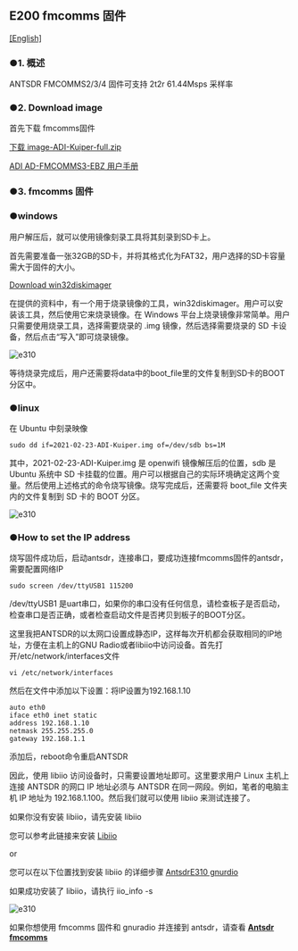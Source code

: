 ## E200 fmcomms 固件

[[English]](../../../../device_and_usage_manual/ANTSDR_E_Series_Module/ANTSDR_E310_Reference_Manual/AntsdrE310_fmcomms.html)

### ●1. 概述

ANTSDR FMCOMMS2/3/4 固件可支持 2t2r 61.44Msps 采样率

### ●2. Download image 

首先下载 fmcomms固件

[下载 image-ADI-Kuiper-full.zip](https://wiki.analog.com/resources/tools-software/linux-software/adi-kuiper_images/release_notes)

[ADI AD-FMCOMMS3-EBZ 用户手册](https://wiki.analog.com/resources/eval/user-guides/ad-fmcomms3-ebz#:~:text=The%20AD-FMComms3-EBZ%20is%20an%20FMC%20board%20for%20the,be%20found%20on%20the%20the%20ADI%20web%20site)

### ●3. fmcomms 固件
### ●windows



用户解压后，就可以使用镜像刻录工具将其刻录到SD卡上。

首先需要准备一张32GB的SD卡，并将其格式化为FAT32，用户选择的SD卡容量需大于固件的大小。

[Download win32diskimager](https://sourceforge.net/projects/win32diskimager)

在提供的资料中，有一个用于烧录镜像的工具，win32diskimager。用户可以安装该工具，然后使用它来烧录镜像。在 Windows 平台上烧录镜像非常简单。用户只需要使用烧录工具，选择需要烧录的 .img 镜像，然后选择需要烧录的 SD 卡设备，然后点击“写入”即可烧录镜像。

![e310](./ANTSDR_E310_Reference_Manual.assets/windows_win32diskimage.png)

等待烧录完成后，用户还需要将data中的boot_file里的文件复制到SD卡的BOOT分区中。

### ●linux

在 Ubuntu 中刻录映像

```
sudo dd if=2021-02-23-ADI-Kuiper.img of=/dev/sdb bs=1M
```

其中，2021-02-23-ADI-Kuiper.img 是 openwifi 镜像解压后的位置，sdb 是 Ubuntu 系统中 SD 卡挂载的位置。用户可以根据自己的实际环境确定这两个变量。然后使用上述格式的命令烧写镜像。烧写完成后，还需要将 boot_file 文件夹内的文件复制到 SD 卡的 BOOT 分区。

![e310](./ANTSDR_E310_Reference_Manual.assets/fmcomms_bootfile.png)

### ●How to set the IP address

烧写固件成功后，启动antsdr，连接串口，要成功连接fmcomms固件的antsdr，需要配置网络IP

```
sudo screen /dev/ttyUSB1 115200
```
/dev/ttyUSB1 是uart串口，如果你的串口没有任何信息，请检查板子是否启动，检查串口是否正确，或者检查启动文件是否拷贝到板子的BOOT分区。

这里我把ANTSDR的以太网口设置成静态IP，这样每次开机都会获取相同的IP地址，方便在主机上的GNU Radio或者libiio中访问设备。首先打开/etc/network/interfaces文件

```
vi /etc/network/interfaces
```

然后在文件中添加以下设置：将IP设置为192.168.1.10

```
auto eth0
iface eth0 inet static
address 192.168.1.10
netmask 255.255.255.0
gateway 192.168.1.1
```
添加后，reboot命令重启ANTSDR

因此，使用 libiio 访问设备时，只需要设置地址即可。这里要求用户 Linux 主机上连接 ANTSDR 的网口 IP 地址必须与 ANTSDR 在同一网段。例如，笔者的电脑主机 IP 地址为 192.168.1.100。然后我们就可以使用 libiio 来测试连接了。

如果你没有安装 libiio，请先安装 libiio

您可以参考此链接来安装 [Libiio](https://wiki.analog.com/resources/eval/user-guides/ad-fmcdaq2-ebz/software/linux/applications/libiio#:~:text=Libiio%20is%20a%20library%20that%20has%20been%20developed,of%20software%20interfacing%20Linux%20Industrial%20I%2FO%20%28IIO%29%20devices.)

or

您可以在以下位置找到安装 libiio 的详细步骤 [AntsdrE310 gnurdio](./AntsdrE310_gnurdio_cn.md)


如果成功安装了 libiio，请执行 iio_info -s

![e310](./ANTSDR_E310_Reference_Manual.assets/fmcomms_iio_info.png)

如果你想使用 fmcomms 固件和 gnuradio 并连接到 antsdr，请查看 **[Antsdr fmcomms](./AntsdrE310_gnurdio_cn.md)**